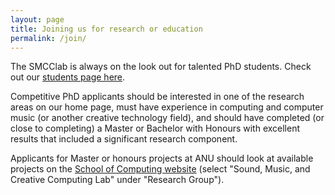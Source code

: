 ```yaml
---
layout: page
title: Joining us for research or education
permalink: /join/
---
```


The SMCClab is always on the look out for talented PhD students. Check out our [students page here](http://charlesmartin.au/students/).

Competitive PhD applicants should be interested in one of the research areas on our home page, must have experience in computing and computer music (or another creative technology field), and should have completed (or close to completing) a Master or 
Bachelor with Honours with excellent results that included a significant research component.

Applicants for Master or honours projects at ANU should look at available projects on the [School of Computing website](https://comp.anu.edu.au/study/projects/) (select "Sound, Music, and Creative Computing Lab" under "Research Group").

